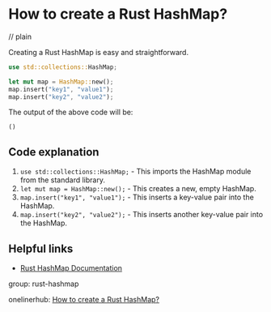 # How to create a Rust HashMap?
// plain

Creating a Rust HashMap is easy and straightforward.

```rust
use std::collections::HashMap;

let mut map = HashMap::new();
map.insert("key1", "value1");
map.insert("key2", "value2");
```

The output of the above code will be:
```
()
```

## Code explanation

1. `use std::collections::HashMap;` - This imports the HashMap module from the standard library.
2. `let mut map = HashMap::new();` - This creates a new, empty HashMap.
3. `map.insert("key1", "value1");` - This inserts a key-value pair into the HashMap.
4. `map.insert("key2", "value2");` - This inserts another key-value pair into the HashMap.

## Helpful links
- [Rust HashMap Documentation](https://doc.rust-lang.org/std/collections/struct.HashMap.html)

group: rust-hashmap

onelinerhub: [How to create a Rust HashMap?](https://onelinerhub.com/rust/how-to-create-a-rust-hashmap)